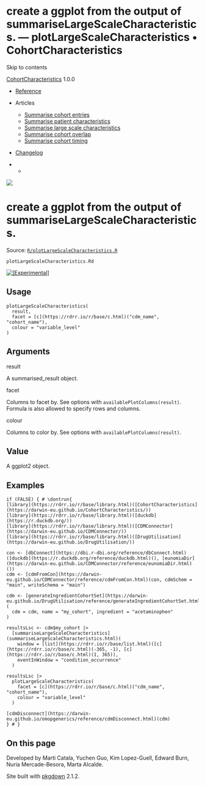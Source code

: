 # create a ggplot from the output of summariseLargeScaleCharacteristics. — plotLargeScaleCharacteristics • CohortCharacteristics

Skip to contents

[CohortCharacteristics](../index.html) 1.0.0

  * [Reference](../reference/index.html)
  * Articles
    * [Summarise cohort entries](../articles/summarise_cohort_entries.html)
    * [Summarise patient characteristics](../articles/summarise_characteristics.html)
    * [Summarise large scale characteristics](../articles/summarise_large_scale_characteristics.html)
    * [Summarise cohort overlap](../articles/summarise_cohort_overlap.html)
    * [Summarise cohort timing](../articles/summarise_cohort_timing.html)
  * [Changelog](../news/index.html)


  *   * [](https://github.com/darwin-eu/CohortCharacteristics/)



![](../logo.png)

# create a ggplot from the output of summariseLargeScaleCharacteristics.

Source: [`R/plotLargeScaleCharacteristics.R`](https://github.com/darwin-eu/CohortCharacteristics/blob/v1.0.0/R/plotLargeScaleCharacteristics.R)

`plotLargeScaleCharacteristics.Rd`

[![\[Experimental\]](figures/lifecycle-experimental.svg)](https://lifecycle.r-lib.org/articles/stages.html#experimental)

## Usage
    
    
    plotLargeScaleCharacteristics(
      result,
      facet = [c](https://rdrr.io/r/base/c.html)("cdm_name", "cohort_name"),
      colour = "variable_level"
    )

## Arguments

result
    

A summarised_result object.

facet
    

Columns to facet by. See options with `availablePlotColumns(result)`. Formula is also allowed to specify rows and columns.

colour
    

Columns to color by. See options with `availablePlotColumns(result)`.

## Value

A ggplot2 object.

## Examples
    
    
    if (FALSE) { # \dontrun{
    [library](https://rdrr.io/r/base/library.html)([CohortCharacteristics](https://darwin-eu.github.io/CohortCharacteristics/))
    [library](https://rdrr.io/r/base/library.html)([duckdb](https://r.duckdb.org/))
    [library](https://rdrr.io/r/base/library.html)([CDMConnector](https://darwin-eu.github.io/CDMConnector/))
    [library](https://rdrr.io/r/base/library.html)([DrugUtilisation](https://darwin-eu.github.io/DrugUtilisation/))
    
    con <- [dbConnect](https://dbi.r-dbi.org/reference/dbConnect.html)([duckdb](https://r.duckdb.org/reference/duckdb.html)(), [eunomiaDir](https://darwin-eu.github.io/CDMConnector/reference/eunomiaDir.html)())
    cdm <- [cdmFromCon](https://darwin-eu.github.io/CDMConnector/reference/cdmFromCon.html)(con, cdmSchem = "main", writeSchema = "main")
    
    cdm <- [generateIngredientCohortSet](https://darwin-eu.github.io/DrugUtilisation/reference/generateIngredientCohortSet.html)(
      cdm = cdm, name = "my_cohort", ingredient = "acetaminophen"
    )
    
    resultsLsc <- cdm$my_cohort |>
      [summariseLargeScaleCharacteristics](summariseLargeScaleCharacteristics.html)(
        window = [list](https://rdrr.io/r/base/list.html)([c](https://rdrr.io/r/base/c.html)(-365, -1), [c](https://rdrr.io/r/base/c.html)(1, 365)),
        eventInWindow = "condition_occurrence"
      )
    
    resultsLsc |>
      plotLargeScaleCharacteristics(
        facet = [c](https://rdrr.io/r/base/c.html)("cdm_name", "cohort_name"),
        colour = "variable_level"
      )
    
    [cdmDisconnect](https://darwin-eu.github.io/omopgenerics/reference/cdmDisconnect.html)(cdm)
    } # }
    
    

## On this page

Developed by Marti Catala, Yuchen Guo, Kim Lopez-Guell, Edward Burn, Nuria Mercade-Besora, Marta Alcalde.

Site built with [pkgdown](https://pkgdown.r-lib.org/) 2.1.2.
